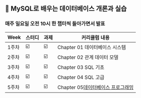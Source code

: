 
##  :medal_sports: MySQL로 배우는 데이터베이스 개론과 실습

### 매주 일요일 오전 10시 한 챕터씩 돌아가면서 발표


| Week | 스터디 | 과제 |커리큘럼 내용 |
| ------ | -- | -- |----------- |
| 1주차 | ☑️ | ☑️ | Chapter 01 데이터베이스 시스템 |
| 2주차 | ☑️ | ☑️ | Chapter 02 관계 데이터 모델   |
| 3주차 | ☑️ | ☑️ | Chapter 03 SQL 기초        |
| 4주차 | ☑️ | ☑️ | Chapter 04 SQL 고급 |
| 5주차 | ☑️ | ☑️ | Chapter 05[데이터베이스 프로그래밍](./데이터베이스%20프로그래밍) |


